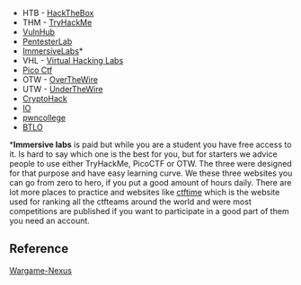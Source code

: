 - HTB - [HackTheBox](https://www.hackthebox.eu/)
- THM - [TryHackMe](https://tryhackme.com/)
- [VulnHub](vulnhub.com/)
- [PentesterLab](https://pentesterlab.com)
- [ImmersiveLabs](https://immersivelabs.online/)*
- VHL - [Virtual Hacking Labs](https://www.virtualhackinglabs.com/)
- [Pico Ctf](https://www.picoctf.org/)
- OTW - [OverTheWire](https://overthewire.org/wargames/)
- UTW - [UnderTheWire](https://underthewire.tech/)
- [CryptoHack](https://cryptohack.org)
- [IO](https://io.netgarage.org/)
- [pwncollege](https://pwn.college/)
- [BTLO](https://blueteamlabs.online/)

***Immersive labs** is paid but while you are a student you have free access to it. 
Is hard to say which one is the best for you, but for starters we advice people to use either TryHackMe, PicoCTF or OTW. The three were designed for that purpose and have easy learning curve. We these three websites you can go from zero to hero, if you put a good amount of hours daily.
There are lot more places to practice and websites like [ctftime](https://ctftime.org) which is the website used for ranking all the ctfteams around the world and were most competitions are published if you want to participate in a good part of them you need an account.
## Reference
[Wargame-Nexus](https://github.com/zardus/wargame-nexus)